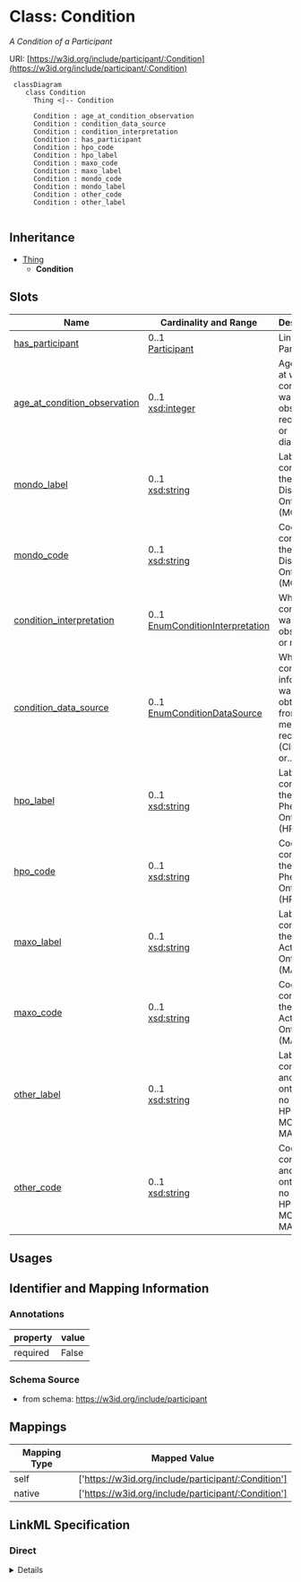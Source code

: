 # Class: Condition
_A Condition of a Participant_





URI: [https://w3id.org/include/participant/:Condition](https://w3id.org/include/participant/:Condition)




```mermaid
 classDiagram
    class Condition
      Thing <|-- Condition
      
      Condition : age_at_condition_observation
      Condition : condition_data_source
      Condition : condition_interpretation
      Condition : has_participant
      Condition : hpo_code
      Condition : hpo_label
      Condition : maxo_code
      Condition : maxo_label
      Condition : mondo_code
      Condition : mondo_label
      Condition : other_code
      Condition : other_label
      
```





## Inheritance
* [Thing](Thing.md)
    * **Condition**



## Slots

| Name | Cardinality and Range  | Description  |
| ---  | ---  | --- |
| [has_participant](has_participant.md) | 0..1 <br/> [Participant](Participant.md)  | Link to a Participant  |
| [age_at_condition_observation](age_at_condition_observation.md) | 0..1 <br/> [xsd:integer](xsd:integer)  | Age in days at which condition was observed, recorded, or diagnosed  |
| [mondo_label](mondo_label.md) | 0..1 <br/> [xsd:string](xsd:string)  | Label for condition in the Mondo Disease Ontology (MONDO)  |
| [mondo_code](mondo_code.md) | 0..1 <br/> [xsd:string](xsd:string)  | Code for condition in the Mondo Disease Ontology (MONDO)  |
| [condition_interpretation](condition_interpretation.md) | 0..1 <br/> [EnumConditionInterpretation](EnumConditionInterpretation.md)  | Whether condition was observed or not  |
| [condition_data_source](condition_data_source.md) | 0..1 <br/> [EnumConditionDataSource](EnumConditionDataSource.md)  | Whether condition information was obtained from medical records (Clinical) or...  |
| [hpo_label](hpo_label.md) | 0..1 <br/> [xsd:string](xsd:string)  | Label for condition in the Human Phenotype Ontology (HPO)  |
| [hpo_code](hpo_code.md) | 0..1 <br/> [xsd:string](xsd:string)  | Code for condition in the Human Phenotype Ontology (HPO)  |
| [maxo_label](maxo_label.md) | 0..1 <br/> [xsd:string](xsd:string)  | Label for condition in the Medical Action Ontology (MAXO)  |
| [maxo_code](maxo_code.md) | 0..1 <br/> [xsd:string](xsd:string)  | Code for condition in the Medical Action Ontology (MAXO)  |
| [other_label](other_label.md) | 0..1 <br/> [xsd:string](xsd:string)  | Label for condition in another ontology (if no match in HPO, MONDO, or MAXO)  |
| [other_code](other_code.md) | 0..1 <br/> [xsd:string](xsd:string)  | Code for condition in another ontology (if no match in HPO, MONDO, or MAXO)  |


## Usages



## Identifier and Mapping Information





### Annotations

| property | value |
| --- | --- |
| required | False |




### Schema Source


* from schema: https://w3id.org/include/participant







## Mappings

| Mapping Type | Mapped Value |
| ---  | ---  |
| self | ['https://w3id.org/include/participant/:Condition'] |
| native | ['https://w3id.org/include/participant/:Condition'] |


## LinkML Specification

<!-- TODO: investigate https://stackoverflow.com/questions/37606292/how-to-create-tabbed-code-blocks-in-mkdocs-or-sphinx -->

### Direct

<details>
```yaml
name: Condition
definition_uri: include:Condition
annotations:
  required:
    tag: required
    value: 'False'
description: A Condition of a Participant
title: Condition
from_schema: https://w3id.org/include/participant
rank: 1000
is_a: Thing
slots:
- has_participant
- age_at_condition_observation
- mondo_label
- mondo_code
- condition_interpretation
- condition_data_source
- hpo_label
- hpo_code
- maxo_label
- maxo_code
- other_label
- other_code

```
</details>

### Induced

<details>
```yaml
name: Condition
definition_uri: include:Condition
annotations:
  required:
    tag: required
    value: 'False'
description: A Condition of a Participant
title: Condition
from_schema: https://w3id.org/include/participant
rank: 1000
is_a: Thing
attributes:
  has_participant:
    name: has_participant
    definition_uri: include:has_participant
    description: Link to a Participant
    title: Has Participant
    from_schema: https://w3id.org/include/participant
    rank: 1000
    alias: has_participant
    owner: Condition
    domain_of:
    - FamilyGroup
    - Condition
    - Biospecimen
    - DataFile
    range: Participant
  age_at_condition_observation:
    name: age_at_condition_observation
    definition_uri: include:age_at_condition_observation
    description: Age in days at which condition was observed, recorded, or diagnosed
    title: Age At Condition Observation
    from_schema: https://w3id.org/include/participant
    rank: 1000
    alias: age_at_condition_observation
    owner: Condition
    domain_of:
    - Condition
    range: integer
  mondo_label:
    name: mondo_label
    definition_uri: include:mondo_label
    description: Label for condition in the Mondo Disease Ontology (MONDO)
    title: Mondo Label
    from_schema: https://w3id.org/include/participant
    rank: 1000
    alias: mondo_label
    owner: Condition
    domain_of:
    - Condition
    range: string
  mondo_code:
    name: mondo_code
    definition_uri: include:mondo_code
    description: Code for condition in the Mondo Disease Ontology (MONDO)
    title: Mondo Code
    from_schema: https://w3id.org/include/participant
    rank: 1000
    alias: mondo_code
    owner: Condition
    domain_of:
    - Condition
    range: string
  condition_interpretation:
    name: condition_interpretation
    definition_uri: include:condition_interpretation
    description: Whether condition was observed or not. "Not Observed" indicates participant
      was specifically examined for that condition, or health record specifically
      queried for that condition, and found to be negative. Sept. 2022 release will
      only include positive assertions.
    title: Condition Interpretation
    from_schema: https://w3id.org/include/participant
    rank: 1000
    alias: condition_interpretation
    owner: Condition
    domain_of:
    - Condition
    range: enum_condition_interpretation
  condition_data_source:
    name: condition_data_source
    definition_uri: include:condition_data_source
    description: Whether condition information was obtained from medical records (Clinical)
      or patient survey (Self-Reported)
    title: Condition Data Source
    from_schema: https://w3id.org/include/participant
    rank: 1000
    alias: condition_data_source
    owner: Condition
    domain_of:
    - Condition
    range: enum_condition_data_source
  hpo_label:
    name: hpo_label
    definition_uri: include:hpo_label
    description: Label for condition in the Human Phenotype Ontology (HPO)
    title: Hpo Label
    from_schema: https://w3id.org/include/participant
    rank: 1000
    alias: hpo_label
    owner: Condition
    domain_of:
    - Condition
    range: string
  hpo_code:
    name: hpo_code
    definition_uri: include:hpo_code
    description: Code for condition in the Human Phenotype Ontology (HPO)
    title: Hpo Code
    from_schema: https://w3id.org/include/participant
    rank: 1000
    alias: hpo_code
    owner: Condition
    domain_of:
    - Condition
    range: string
  maxo_label:
    name: maxo_label
    definition_uri: include:maxo_label
    description: Label for condition in the Medical Action Ontology (MAXO)
    title: Maxo Label
    from_schema: https://w3id.org/include/participant
    rank: 1000
    alias: maxo_label
    owner: Condition
    domain_of:
    - Condition
    range: string
  maxo_code:
    name: maxo_code
    definition_uri: include:maxo_code
    description: Code for condition in the Medical Action Ontology (MAXO)
    title: Maxo Code
    from_schema: https://w3id.org/include/participant
    rank: 1000
    alias: maxo_code
    owner: Condition
    domain_of:
    - Condition
    range: string
  other_label:
    name: other_label
    definition_uri: include:other_label
    description: Label for condition in another ontology (if no match in HPO, MONDO,
      or MAXO)
    title: Other Label
    from_schema: https://w3id.org/include/participant
    rank: 1000
    alias: other_label
    owner: Condition
    domain_of:
    - Condition
    range: string
  other_code:
    name: other_code
    definition_uri: include:other_code
    description: Code for condition in another ontology (if no match in HPO, MONDO,
      or MAXO)
    title: Other Code
    from_schema: https://w3id.org/include/participant
    rank: 1000
    alias: other_code
    owner: Condition
    domain_of:
    - Condition
    range: string

```
</details>